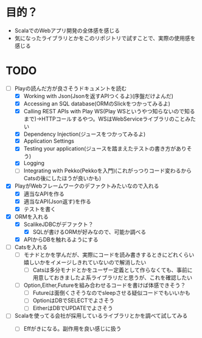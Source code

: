 # 目的？
- ScalaでのWebアプリ開発の全体感を感じる
- 気になったライブラリとかをこのリポジトリで試すことで、実際の使用感を感じる

# TODO
- [ ] Playの読んだ方が良さそうドキュメントを読む
  - [x] Working with Json(Jsonを返すAPIつくるよ)(序盤だけよんだ)
  - [x] Accessing an SQL database(ORMのSlickをつかってみるよ)
  - [x] Calling REST APIs with Play WS(Play WSというやつ知らないので知るまで)→HTTPコールするやつ。WSはWebServiceライブラリのことみたい
  - [x] Dependency Injection(ジュースをつかってみるよ)
  - [x] Application Settings
  - [x] Testing your application(ジュースを踏まえたテストの書き方がありそう)
  - [x] Logging
  - [ ] Integrating with Pekko(Pekkoを入門)(これがっつりコード変わるからCatsの後にしたほうが良いかも)
- [x] PlayがWebフレームワークのデファクトみたいなので入れる
    - [x] 適当なAPIを作る
    - [x] 適当なAPI(Json返す)を作る
    - [x] テストを書く
- [x] ORMを入れる
    - [x] ScalikeJDBCがデファクト？
        - [x] SQLが書けるORMが好みなので、可能か調べる
    - [x] APIからDBを触れるようにする
- [ ] Catsを入れる
    - [ ] モナドとかを学んだが、実際にコードを読み書きするときにどれくらい嬉しいかをイメージしきれていないので解消したい
        - [ ] Catsは多分モナドとかをユーザー定義として作らなくても、事前に用意しておきましたよ系ライブラリだと思うが、これを確認したい
    - [ ] Option,Either,Futureを組み合わせるコードを書けば体感できそう？
        - [ ] Futureは面倒くさそうなのでsleepさせる疑似コードでもいいかも
        - [ ] OptionはDBでSELECTでよさそう
        - [ ] EitherはDBでUPDATEでよさそう
- [ ] Scalaを使ってる会社が採用しているライブラリとかを調べて試してみる
  - [ ] Effがきになる。副作用を良い感じに扱う











